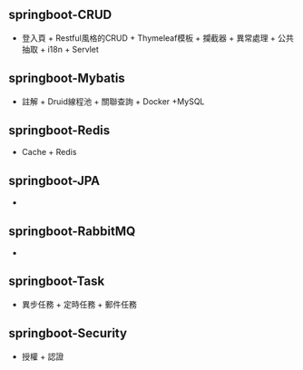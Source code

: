 ## springboot-CRUD
* 登入頁 + Restful風格的CRUD + Thymeleaf模板 + 攔截器 + 異常處理 + 公共抽取 + i18n + Servlet
## springboot-Mybatis
* 註解 + Druid線程池 + 關聯查詢 + Docker +MySQL
## springboot-Redis
* Cache + Redis 
## springboot-JPA
*
## springboot-RabbitMQ
*
## springboot-Task
* 異步任務 + 定時任務 + 郵件任務 

## springboot-Security
* 授權 + 認證
